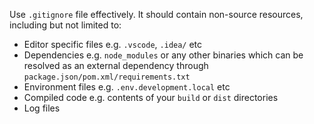 Use `.gitignore` file effectively. It should contain non-source resources, including but not limited to:
*  Editor specific files e.g. `.vscode`, `.idea/` etc
*  Dependencies e.g. `node_modules` or any other binaries which can be resolved as an external dependency through `package.json/pom.xml/requirements.txt`
*  Environment files e.g. `.env.development.local` etc
*  Compiled code e.g. contents of your `build` or `dist` directories
*  Log files